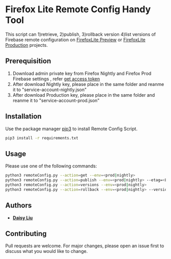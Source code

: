 # Firefox Lite Remote Config Handy Tool

 This script can 1)retrieve, 2)publish, 3)rollback version 4)list versions of Firebase remote configuration on [FirefoxLite Preview](https://console.firebase.google.com/u/0/project/rocketnightly/config) or [FirefoxLite Production](https://console.firebase.google.com/u/0/project/zerda-dcf76/config) projects.

## Prerequisition
1. Download admin private key from Firefox Nightly and Firefox Prod Firebase settings , refer [get access token](https://firebase.google.com/docs/remote-config/use-config-rest)
2. After download Nightly key, please place in the same folder and reanme it to "service-account-nightly.json"
3. After download Production key, please place in the same folder and reanme it to "service-account-prod.json"

## Installation

Use the package manager [pip3](https://pip.pypa.io/en/stable/) to install Remote Config Script.

```bash
pip3 install -r requirements.txt
```

## Usage
 
Please use one of the following commands:

```bash
python3 remoteConfig.py --action=get --env=<prod|nightly>
python3 remoteConfig.py --action=publish --env=<prod|nightly> --etag=<LATEST_ETAG>
python3 remoteConfig.py --action=versions --env=<prod|nightly>
python3 remoteConfig.py --action=rollback --env=<prod|nightly> --version=<TEMPLATE_VERSION_NUMBER>
```
## Authors

* **[Daisy Liu](https://github.com/Daisy-pliu)** 
## Contributing
Pull requests are welcome. For major changes, please open an issue first to discuss what you would like to change.

